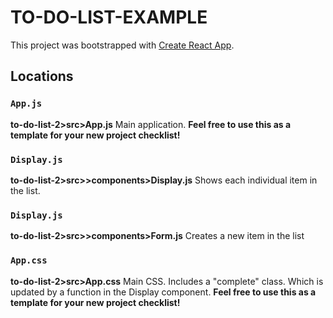 # TO-DO-LIST-EXAMPLE

This project was bootstrapped with [Create React App](https://github.com/facebook/create-react-app).

## Locations

### `App.js`
**to-do-list-2>src>App.js**
Main application.
**Feel free to use this as a template for your new project checklist!**

### `Display.js`
**to-do-list-2>src>>components>Display.js**
Shows each individual item in the list.

### `Display.js`
**to-do-list-2>src>>components>Form.js**
Creates a new item in the list

### `App.css`
**to-do-list-2>src>App.css**
Main CSS.
Includes a "complete" class. Which is updated by a function in the Display component.
**Feel free to use this as a template for your new project checklist!**